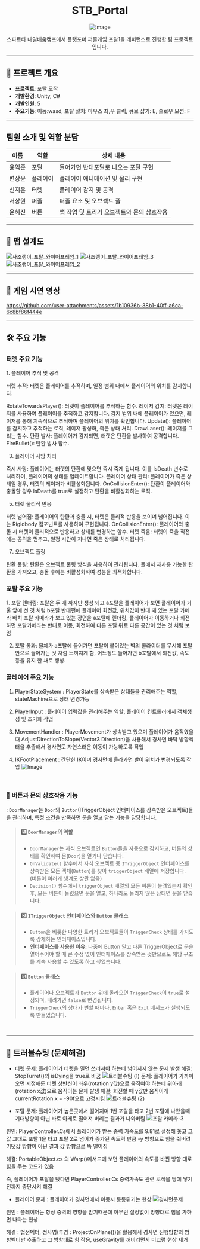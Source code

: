 <div align="center">

# STB_Portal
![image](https://github.com/user-attachments/assets/d68f1db0-5aa0-4011-a287-64e3cb4fc477)

스파르타 내일배움캠프에서 플랫포머 퍼즐게임 포탈1을 레퍼런스로 진행한 팀 프로젝트입니다.

</div>
  
----
  
## 📌 프로젝트 개요
  
- **프로젝트**: 포탈 모작
- **개발환경**: Unity, C#  
- **개발인원**: 5
- **주요기능**:  이동:wasd, 포탈 설치: 마우스 좌,우 클릭, 큐브 잡기: E, 슬로우 모션: F
  
  
----
  
##  팀원 소개 및 역할 분담
  
| 이름 | 역할 | 상세 내용 |
| ---- | ---- | ---- |
| 윤익준 | 포탈 | 들어가면 반대포탈로 나오는 포탈 구현 |
| 변상윤 | 플레이어 | 플레이어 애니메이션 및 물리 구현 |
| 신지은 | 터렛 | 플레이어 감지 및 공격 |
| 서상원 | 퍼즐 | 퍼즐 요소 및 오브젝트 풀 |
| 윤혜진 | 버튼 | 맵 작업 및 트리거 오브젝트와 문의 상호작용 |

----
  
## 📖 맵 설계도
![사조랭이_포탈_와이어프레임_1](https://github.com/user-attachments/assets/a9c95afc-ae0d-4469-b656-d8e46399fcb6)
![사조랭이_포탈_와이어프레임_3](https://github.com/user-attachments/assets/e555ce63-34dc-43aa-92b4-a12b08c0ed78)
![사조랭이_포탈_와이어프레임_2](https://github.com/user-attachments/assets/3903b481-bed4-48ef-8080-b685f5347aa0)

----
  
## 🎥 게임 시연 영상
https://github.com/user-attachments/assets/1b10936b-38b1-40ff-a6ca-6c8bf86f444e

----

## 🛠️ 주요 기능
<h3>터렛 주요 기능</h3>
1. 플레이어 추적 및 공격


터렛 추적: 터렛은 플레이어를 추적하며, 일정 범위 내에서 플레이어의 위치를 감지합니다.

RotateTowardsPlayer(): 터렛이 플레이어를 추적하는 함수.
레이저 감지: 터렛은 레이저를 사용하여 플레이어를 추적하고 감지합니다. 감지 범위 내에 플레이어가 있으면, 레이저를 통해 지속적으로 추적하며 플레이어의 위치를 확인합니다.
Update(): 플레이어를 감지하고 추적하는 로직, 레이저 활성화, 죽은 상태 처리.
DrawLaser(): 레이저를 그리는 함수.
탄환 발사: 플레이어가 감지되면, 터렛은 탄환을 발사하여 공격합니다.
FireBullet(): 탄환 발사 함수.


3. 플레이어 사망 처리

즉시 사망: 플레이어는 터렛의 탄환에 맞으면 즉시 죽게 됩니다. 이를 IsDeath 변수로 처리하여, 플레이어의 상태를 업데이트합니다.
플레이어 상태 관리: 플레이어가 죽은 상태일 경우, 터렛의 레이저가 비활성화됩니다.
OnCollisionEnter(): 탄환이 플레이어와 충돌할 경우 IsDeath를 true로 설정하고 탄환을 비활성화하는 로직.


5. 터렛 물리적 반응
   
터렛 넘어짐: 플레이어의 탄환과 충돌 시, 터렛은 물리적 반응을 보이며 넘어집니다. 이는 Rigidbody 컴포넌트를 사용하여 구현됩니다.
OnCollisionEnter(): 플레이어와 충돌 시 터렛이 물리적으로 반응하고 상태를 변경하는 함수.
터렛 죽음: 터렛이 죽을 직전에는 공격을 멈추고, 일정 시간이 지나면 죽은 상태로 처리됩니다.


7. 오브젝트 풀링
   
탄환 풀링: 탄환은 오브젝트 풀링 방식을 사용하여 관리됩니다. 풀에서 재사용 가능한 탄환을 가져오고, 충돌 후에는 비활성화하여 성능을 최적화합니다.  

<h3>포탈 주요 기능</h3>
1. 포탈 렌더링: 포탈은 두 개 까지만 생성 되고 a포탈을 플레이어가 보면 플레이어가 거울 앞에 선 것 처럼 b포탈 반대편에 플레이어 회전값, 위치값이 반대 돼 있는 포탈 카메라 배치
포탈 카메라가 보고 있는 장면을 a포탈에 렌더링, 플레이어가 이동하거나 회전하면 포탈카메라는 반대로 이동, 회전하여 다른 포탈 뒤로 다른 공간이 있는 것 처럼 보임


2. 포탈 통과: 물체가 a포탈에 들어가면 포탈이 붙어있는 벽의 콜라이더를 무시해 포탈 안으로 들어가는 것 처럼 느껴지게 함, 어느정도 들어가면 b포탈에서 회전값, 속도 등을 유지 한 채로 생성.


<h3>플레이어 주요 기능</h3>


1. PlayerStateSystem : PlayerState를 상속받은 상태들을 관리해주는 역할, stateMachine으로 상태 변경가능


2. PlayerInput : 플레이어 입력값을 관리해주는 역할, 플레이어 컨트롤러에서 객체생성 및 초기화 작업


4. MovementHandler : PlayerMovement가 상속받고 있으며 플레이어가 움직였을때 AdjustDirectionToSlope(Vector3 Direction)을 사용해서 경사면 바닥 방향벡터을 추출해서 경사면도 자연스러운 이동이 가능하도록 작업


5. IKFootPlacement : 간단한 IK이며 경사면에 올라가면 발이 위치가 변경되도록 작업
![Image](https://github.com/user-attachments/assets/8cc9ffe1-ff09-4ede-9e2c-25dbfed7b2f4)

<br>

### 🚪 **버튼과 문의 상호작용 기능**
: `DoorManager`는 `Door`와 `Button`(ITriggerObject 인터페이스를 상속받은 오브젝트)들을 관리하며,
특정 조건을 만족하면 문을 열고 닫는 기능을 담당합니다.
  
>  #### **1️⃣ `DoorManager`의 역할**
>  - `DoorManager`는 자식 오브젝트인 `Button`들을 자동으로 감지하고, 버튼의 상태를 확인하여 문(`Door`)을 열거나 닫습니다.
>  - `OnValidate()` 함수에서 자식 오브젝트 중 `ITriggerObject` 인터페이스를 상속받은 모든 객체(`Button`)를 찾아 `triggerObject` 배열에 저장합니다. (버튼이 여러개 생겨도 상관 없음)
>  - `Decision()` 함수에서 `triggerObject` 배열의 모든 버튼이 눌려있는지 확인 후, 모든 버튼이 눌렸으면 문을 열고, 하나라도 눌리지 않은 상태면 문을 닫습니다.

>  #### **2️⃣ `ITriggerObject` 인터페이스와 `Button` 클래스**
>  - `Button`을 비롯한 다양한 트리거 오브젝트들이 `TriggerCheck` 상태를 가지도록 강제하는 인터페이스입니다.
>  - **인터페이스를 사용한 이유:** 나중에 Button 말고 다른 TriggerObject로 문을 열어주어야 할 때 큰 수정 없이 인터페이스를 상속받는 것만으로도 해당 구조를 계속 사용할 수 있도록 하고 싶었습니다.

>  #### **3️⃣ `Button` 클래스**
>  - 플레이어나 오브젝트가 `Button` 위에 올라오면 `TriggerCheck`이 `true`로 설정되며, 내려가면 `false`로 변경됩니다.
>  - `TriggerCheck`의 상태가 변할 때마다, `Enter` 혹은 `Exit` 메서드가 실행되도록 만들었습니다.

<br>

----
  
## 🚀 트러블슈팅 (문제해결)
- 터렛
문제: 플레이어가 터렛을 밀면 쓰러져야 하는데 넘어지지 않는 문제 발생
해결: StopTurret()의 isDying을 true로 바꿈
![트러블슈팅 (1)](https://github.com/user-attachments/assets/90d515a7-a9dc-4173-a58c-6404a1e3df37)
문제: 플레이어가 가까이 오면 지정해둔 터렛 상반신이 좌우(rotation y값)으로 움직여야 하는데 위아래(rotation x값)으로 움직이는 문제 발생
해결: 회전할 때 y값만 움직이게  currentRotation.x = -90f으로 고정시킴
![트러블슈팅 (2)](https://github.com/user-attachments/assets/d13caa92-375f-417f-a6e2-713f79cd8448)

- 포탈
문제: 플레이어가 높은곳에서 떨어지며 1번 포탈을 타고 2번 포탈에 나왔을때 기대방향이 아닌 바로 아래로 떨어져 버리는 결과가 나와버림
![포탈 카메라-3](https://github.com/user-attachments/assets/8ead2bb3-54a4-4c73-9dc3-de49f4d94c4b)


원인: PlayerController.Cs에서 플레이어가 받는 중력 가속도를 9.81로 설정해 놓고 그 값 그대로 포탈 1을 타고 포탈 2로 넘어가 증가된 속도력 만큼  -y 방향으로 힘을 줘버려 기댓값 방향이 아닌 결과 값 방향으로 뚝 떨어짐 


해결: PortableObject.cs 의 Warp()메서드에 보면 플레이어의 속도를 바뀐 방향 대로 힘을 주는 코드가 있음


즉, 플레이어가 포탈을 탔다면 PlayerController.Cs  중력가속도 관련 로직을 땅에 닿기 전까지 중단시켜 해결




- 플레이어
문제 : 플레이어가 경사면에서 이동시 통통튀기는 현상
![경사면문제](https://github.com/user-attachments/assets/99b2d423-75e4-4977-a489-401295f343a2)

원인 : 플레이어는 항상 중력의 영향을 받기때문에 아무런 설정없이 방향대로 힘을 가하면 나타는 현상

해결 : 법선벡터, 정사영(투영 : ProjectOnPlane())을 활용해서 경사면 진행방향의 방향벡터만 추출하고 그 방향대로 힘 작용, useGravity를 꺼비리면서 미끄럼 현상 제거 

